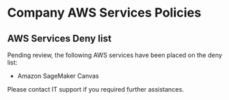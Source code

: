 # Company AWS Services Policies

## AWS Services Deny list
Pending review, the following AWS services have been placed on the deny list:  
-  Amazon SageMaker Canvas 

Please contact IT support if you required further assistances.
